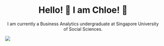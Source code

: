 <h1 align="center">
Hello! 👋 I am Chloe! 🤠
</h1>

<p align="center">
        I am currently a Business Analytics undergraduate at Singapore University of Social Sciences.
</p>

<p align="centre">
    <a href="#"><image src="https://github-readme-stats.vercel.app/api?username=chloelyw&show_icons=true&theme=ayu-miraddge">
</p>